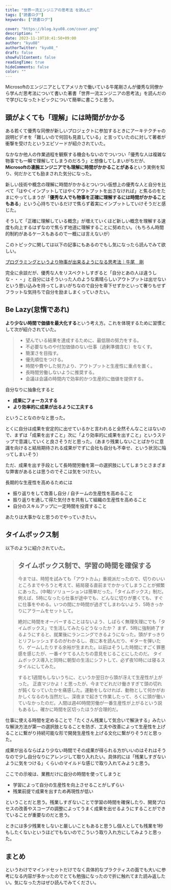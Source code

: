 ```yaml
---
title: "世界一流エンジニアの思考法 を読んだ"
tags: ["読書ログ"]
keywords: ["読書ログ"]

cover: "https://blog.kyu08.com/cover.png"
description: ""
date: 2023-11-19T10:41:50+09:00
author: "kyu08"
authorTwitter: "kyu08_"
draft: false
showFullContent: false
readingTime: true
hideComments: false
color: ""
---
```


Microsoftのエンジニアとしてアメリカで働いている牛尾剛さんが優秀な同僚から学んだ思考法について書いた著書「世界一流エンジニアの思考法」を読んだので学びになったトピックについて簡単に書こうと思う。

## 頭がよくても「理解」には時間がかかる
ある若くて優秀な同僚が新しいプロジェクトに参加するときにアーキテクチャの説明ビデオを「難しいので何回も見直している」と言っていたのに対して著者が衝撃を受けたというエピソードが紹介されていた。

なかなか他人の作業過程を観察する機会もないのでついつい「優秀な人は複雑な物事でも一瞬で理解してしまうのだろう」と想像してしまいがちだが、**Microsoftの凄腕エンジニアでも理解に時間がかかることがある**という実例を知り、何だかとても励まされた気分になった。

新しい技術や概念の理解に時間がかかるとついつい仮想上の優秀な人と自分を比べて「はやくインプットしてはやくアウトプットを出さなければ」と焦るのをたまにやってしまうが「**優秀な人でも物事を正確に理解するには時間がかかることもある**」という心持ちでいるだけで焦らず着実にインプットしていけそうだと感じた。

そうして「正確に理解している概念」が増えていくほど新しい概念を理解する速度も向上するはずなので焦らず地道に理解することに努めたい。（もちろん時間的制約があるケースもあるので一概には言えないが）

このトピックに関しては以下の記事にもあるのでもし気になったら読んでみて欲しい。

[プログラミングというより物事が出来るようになる思考法｜牛尾　剛](https://note.com/simplearchitect/n/n388201603a28)

完全に余談だが、優秀な人をリスペクトしすぎると「自分とあの人は違うしな・・・」と自分にはそういった人のような素晴らしいアウトプットは出せないという思い込みを持ってしまいがちなので自分を卑下せずかといって奢りもせずフラットな気持ちで自分を励ましまくっていきたい。

## Be Lazy(怠惰であれ)
**より少ない時間で価値を最大化する**という考え方。これを体現するために習慣として次が紹介されていた。

> - 望んでいる結果を達成するために、最低限の努力をする。
> - 不必要なものや付加価値のない仕事（過剰準備含む）をなくす。
> - 簡潔さを目指す。
> - 優先順位をつける。
> - 時間や費やした努力より、アウトプットと生産性に重点を置く。
> - 長時間労働しないように推奨する。 
> - 会議は会議の時間内で効率的かつ生産的に価値を提供する。

自分なりに抽象化すると

- **成果にフォーカスする**
- **より効率的に成果が出るように工夫する**

ということなのかなと思った。

とくに自分は成果を安定的に出せているかと言われると全然そんなことはないので、まずは「成果を出すこと」次に「より効率的に成果を出すこと」というステップで意識していくと良さそうだと思った。（あまり残業しないことばかりに意識を向けると結局期待される成果がでずに会社も自分も不幸せ、という状況に陥ってしまいそう）

ただ、成果を出す手段として長時間労働を第一の選択肢にしてしまうとさまざまな弊害があるとは思うのでそこは気をつけたい。

長期的な生産性を高めるためには
- 振り返りをして改善し自分 / 自チームの生産性を高めること
- 振り返りを通して得た気付きを共有して組織の生産性を高めること
- 自分のスキルアップに一定時間を投資すること

あたりは大事かなと思うのでやっていきたい。

## タイムボックス制
以下のように紹介されていた。

> ## タイムボックス制で、学習の時間を確保する
> 今までは、時短を試みても「アウトカム」重視派だったので、切りのいいところまでやろうと考えて、結局寝る直前までかかってしまうことが頻繁にあった。(中略)ソリューションは簡単だった。「タイムボックス」制だ。
> 例えば、5時になったら仕事が途中でも、どんなに切りが悪くても、すぐに仕事をやめる。いつの間にか時間が過ぎてしまわないよう、5時きっかりにアラームをセットして。
> 
> 絶対に時間をオーバーすることはないよう、しばらく無理矢理にでも「タイムボックス」で生活してみたらどうなったか？ まず、5時に強制終了するようにすると、就業後にランニングできるようになった。頭がすっきりとリフレッシュするのがわかるし、夜に本を読んだり、ギターを弾いたり、ゲームしたりする余裕が生まれた。以前はそうした時間にすごく罪悪感を感じたが、一番イケてる人たちの意見をじることにしたのだ。 タイムボックス導入と同時に朝型の生活にシフトして、必ず夜10時には寝るスタイルにしてみた。
> 
> すると1週間もしないうちに、というか翌日から頭が冴えて生産性が上がった。 正直マジかよ！と思ったが、今までどれだけ働きすぎて頭の切れが鈍くなっていたかを痛感した。運動をしなければ、動物として何かがおかしくなるのも当然だし、深夜まで起きて作業したって、ろくに頭が働いていなかったのだ。人間は週40時間労働が一番生産性が上がるという説もあるし、確かに時間を区切ったほうが合理的だ。

仕事に使える時間を定めることで「たくさん残業して気合いで解決する」みたいな解決方法が第一の選択肢となることを防ぎ、工夫や改善によって生産性を上げることに繋がり持続可能な形で開発生産性を上げる文化に繋がりそうだと思った。

成果が出るならばより少ない時間でその成果が得られる方がいいのはそれはそうなので少し自分なりにアレンジして取り入れたい。具体的には「残業しすぎないように気をつける」くらいのマイルドな感じで取り入れてみようと思う。

ここでの示唆は、業務だけに自分の時間を使ってしまうと
- 学習によって自分の生産性を向上させることがしずらい
- 残業前提で成果を出すため再現性が低い

ということだと思う。残業しすぎないことで学習の時間を確保したり、開発プロセスの改善やスコープの調整によってうまく成果を出せるようにすることができていることが重要なのだと思う。

ときには多少残業をしないと厳しいこともあると思うし個人としても残業を1秒もしたくないというほどでもないのでこういう取り入れ方にしてみようと思った。

## まとめ
というわけでマインドセットだけでなく具体的なプラクティスの面でも大いに参考になる内容が多かったのでとても勉強になったので折に触れてまた読み返したい。気になった方はぜひ読んでみてください。
